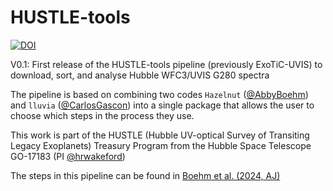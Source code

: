 # HUSTLE-tools
[![DOI](https://zenodo.org/badge/DOI/10.5281/zenodo.14502066.svg)](https://doi.org/10.5281/zenodo.14502066)

V0.1: First release of the HUSTLE-tools pipeline (previously ExoTiC-UVIS) to download, sort, and analyse Hubble WFC3/UVIS G280 spectra

The pipeline is based on combining two codes ``Hazelnut`` ([@AbbyBoehm](https://github.com/AbbyBoehm)) and ``lluvia`` ([@CarlosGascon](https://github.com/CarlosGascon)) into a single package that allows the user to choose which steps in the process they use.

This work is part of the HUSTLE (Hubble UV-optical Survey of Transiting Legacy Exoplanets) Treasury Program from the Hubble Space Telescope GO-17183 (PI [@hrwakeford](https://github.com/hrwakeford))

The steps in this pipeline can be found in [Boehm et al. (2024, AJ)](https://ui.adsabs.harvard.edu/abs/2025AJ....169...23B/abstract)
